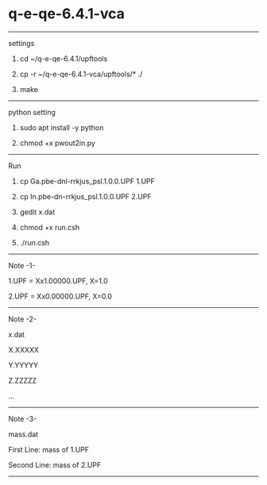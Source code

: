 # q-e-qe-6.4.1-vca


-----


settings


1. cd ~/q-e-qe-6.4.1/upftools


2. cp -r ~/q-e-qe-6.4.1-vca/upftools/* ./


3. make


-----


python setting


1. sudo apt install -y python


2. chmod +x pwout2in.py


-----


Run


1. cp Ga.pbe-dnl-rrkjus_psl.1.0.0.UPF 1.UPF


2. cp In.pbe-dn-rrkjus_psl.1.0.0.UPF 2.UPF


3. gedit x.dat


4. chmod +x run.csh


5. ./run.csh


-----


Note -1-


1.UPF = Xx1.00000.UPF, X=1.0


2.UPF = Xx0.00000.UPF, X=0.0


-----


Note -2-


x.dat


X.XXXXX


Y.YYYYY


Z.ZZZZZ


...


-----


Note -3-


mass.dat


First Line: mass of 1.UPF


Second Line: mass of 2.UPF


-----
